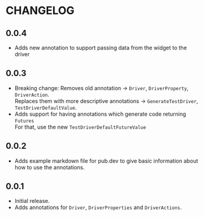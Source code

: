 # CHANGELOG

## 0.0.4

* Adds new annotation to support passing data from the widget to the driver

## 0.0.3

* Breaking change: Removes old annotation -> `Driver`, `DriverProperty`, `DriverAction`.  
Replaces them with more descriptive annotations -> `GenerateTestDriver`, `TestDriverDefaultValue`.
* Adds support for having annotations which generate code returning `Futures`  
For that, use the new `TestDriverDefaultFutureValue`

## 0.0.2

* Adds example markdown file for pub.dev to give basic information about how to use the annotations.

## 0.0.1

* Initial release.
* Adds annotations for `Driver`, `DriverProperties` and `DriverActions`.
